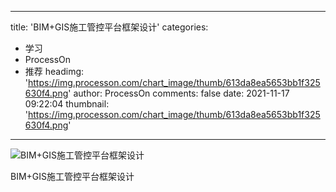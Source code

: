 
---
title: 'BIM+GIS施工管控平台框架设计'
categories: 
 - 学习
 - ProcessOn
 - 推荐
headimg: 'https://img.processon.com/chart_image/thumb/613da8ea5653bb1f325630f4.png'
author: ProcessOn
comments: false
date: 2021-11-17 09:22:04
thumbnail: 'https://img.processon.com/chart_image/thumb/613da8ea5653bb1f325630f4.png'
---

<div>   
<img class="thumb" alt="BIM+GIS施工管控平台框架设计" src="https://img.processon.com/chart_image/thumb/613da8ea5653bb1f325630f4.png" referrerpolicy="no-referrer">
<p>BIM+GIS施工管控平台框架设计</p>  
</div>
            